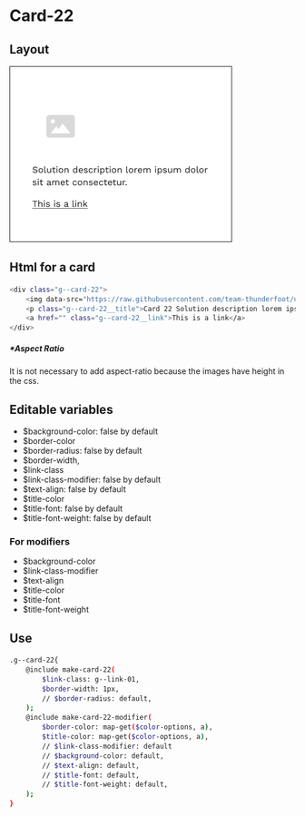 # Card-22

## Layout

![alt text][card-22]

[card-22]: /src/img/global-components/card/card-22.png

## Html for a card

```sh
<div class="g--card-22">
    <img data-src="https://raw.githubusercontent.com/team-thunderfoot/ui/main/src/img/global-components/card/card-img-placeholder.png" src="/src/img/global-components/placeholder.jpg" alt="alt text" class="g--card-22__media g--lazy-01">
    <p class="g--card-22__title">Card 22 Solution description lorem ipsum dolor sit amet consectetur.</p>
    <a href="" class="g--card-22__link">This is a link</a>
</div>
```

##### \*Aspect Ratio

It is not necessary to add aspect-ratio because the images have height in the css.

## Editable variables

- $background-color: false by default
- $border-color
- $border-radius: false by default
- $border-width,
- $link-class
- $link-class-modifier: false by default
- $text-align: false by default
- $title-color
- $title-font: false by default
- $title-font-weight: false by default

### For modifiers

- $background-color
- $link-class-modifier
- $text-align
- $title-color
- $title-font
- $title-font-weight

## Use

```sh
.g--card-22{
    @include make-card-22(
        $link-class: g--link-01,
        $border-width: 1px,
        // $border-radius: default,
    );
    @include make-card-22-modifier(
        $border-color: map-get($color-options, a),
        $title-color: map-get($color-options, a),
        // $link-class-modifier: default
        // $background-color: default,
        // $text-align: default,
        // $title-font: default,
        // $title-font-weight: default,
    );
}
```
